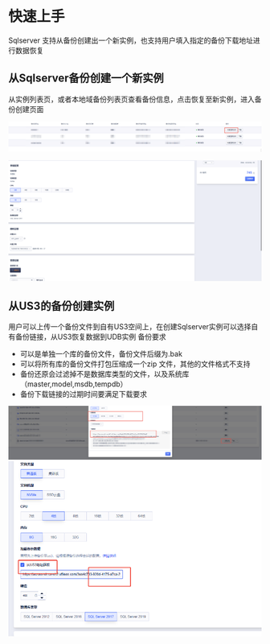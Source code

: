 # 快速上手

Sqlserver 支持从备份创建出一个新实例，也支持用户填入指定的备份下载地址进行数据恢复

## 从Sqlserver备份创建一个新实例
从实例列表页，或者本地域备份列表页查看备份信息，点击恢复至新实例，进入备份创建页面

![image](/images/backup_list.png)

![image](/images/recovery_create.png)

## 从US3的备份创建实例
用户可以上传一个备份文件到自有US3空间上，在创建Sqlserver实例可以选择自有备份链接，从US3恢复数据到UDB实例
备份要求
* 可以是单独一个库的备份文件，备份文件后缀为.bak 
* 可以将所有库的备份文件打包压缩成一个zip 文件，其他的文件格式不支持
* 备份还原会过滤掉不是数据库类型的文件，以及系统库（master,model,msdb,tempdb）
* 备份下载链接的过期时间要满足下载要求

![image](/images/get_url.png)
![image](/images/create_by_url.png)


